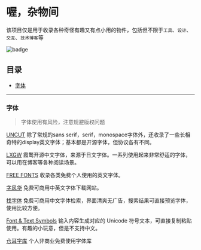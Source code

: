 # 喔，杂物间

该项目仅是用于收录各种奇怪有趣又有点小用的物件，包括但不限于`工具`、`设计`、`交互`、`技术博客`等

![badge](https://img.shields.io/badge/State-useless-orange?style=for-the-badge)

<h2 id='catalog'>目录</h2>

- [字体](#fonts)

---
<h3 id='fonts'>字体</h3>

> 字体使用有风险，注意规避版权问题

[UNCUT](https://uncut.wtf/) 除了常规的sans serif，serif，monospace字体外，还收录了一些长相奇特的display英文字体；基本都是开源字体，但协议各有不同。

[LXGW](https://lxgw.github.io/) 霞鹜开源中文字体，来源于日文字体。一系列使用起来非常舒适的字体，可以用在博客等各种阅读场景。

[FREE FONTS](https://www.freefonts.io/) 收录各类免费个人使用的英文字体。

[字风华](https://www.zifh.com/) 免费可商用中英文字体下载网站。

[找字体](https://zfont.cn/) 免费可商用中文字体检索，界面清爽无广告，搜索结果可直接预览字体，使用比较方便。

[Font & Text Symbols](https://instafonts.io/) 输入内容生成对应的 Unicode 符号文本，可直接复制粘贴使用。有趣的小玩意，但是不支持中文。

[仓耳字库](http://tsanger.cn/) 个人非商业免费使用字体库
